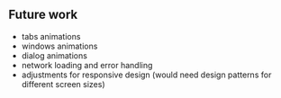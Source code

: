 


## Future work
- tabs animations
- windows animations
- dialog animations
- network loading and error handling
- adjustments for responsive design (would need design patterns 
for different screen sizes)
